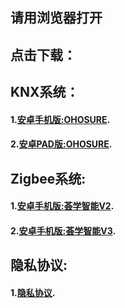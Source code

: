 ## 请用浏览器打开

## 点击下载：
## KNX系统：
#### 1.[安卓手机版:OHOSURE](https://gateway-update.oss-cn-shanghai.aliyuncs.com/app-update/HuiXue_Phone_1.5.apk).
#### 2.[安卓PAD版:OHOSURE](https://gateway-update.oss-cn-shanghai.aliyuncs.com/app-update/HuiXue_Phone_1.5.apk).

## Zigbee系统:
#### 1.[安卓手机版:荟学智能V2](http://gateway-update.oss-cn-shanghai.aliyuncs.com/app-update/%E8%8D%9F%E5%AD%A6%E6%99%BA%E8%83%BDV2.apk).
#### 2.[安卓手机版:荟学智能V3](https://gateway-update.oss-cn-shanghai.aliyuncs.com/app-update/ohosure_3.0.0_release.apk).


## 隐私协议:
#### 1.[隐私协议](https://raw.githubusercontent.com/moviestyle/ohosure/453021e54e62d93fbd4ac759b31986eaf7753bf8/privacy.md).
